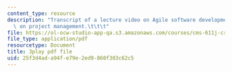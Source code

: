 ```yaml
---
content_type: resource
description: "Transcript of a lecture video on Agile software development with a focus\
  \ on project management.\t\t\t"
file: https://ol-ocw-studio-app-qa.s3.amazonaws.com/courses/cms-611j-creating-video-games-fall-2014/25f3d4ada94fe79e2ed9860f303c62c5_nrfl6GAQy2s.pdf
file_type: application/pdf
resourcetype: Document
title: 3play pdf file
uid: 25f3d4ad-a94f-e79e-2ed9-860f303c62c5
---
```

